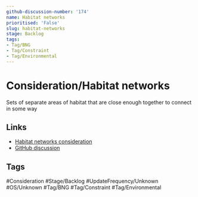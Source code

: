 ```yaml
---
github-discussion-number: '174'
name: Habitat networks
prioritised: 'False'
slug: habitat-networks
stage: Backlog
tags:
- Tag/BNG
- Tag/Constraint
- Tag/Environmental
---
```


# Consideration/Habitat networks

Sets of separate areas of habitat that are close enough together to connect in some way

## Links

* [Habitat networks consideration](https://design.planning.data.gov.uk/planning-consideration/habitat-networks)
* [GitHub discussion](https://github.com/digital-land/data-standards-backlog/discussions/174)

## Tags

#Consideration #Stage/Backlog #UpdateFrequency/Unknown #OS/Unknown #Tag/BNG #Tag/Constraint #Tag/Environmental